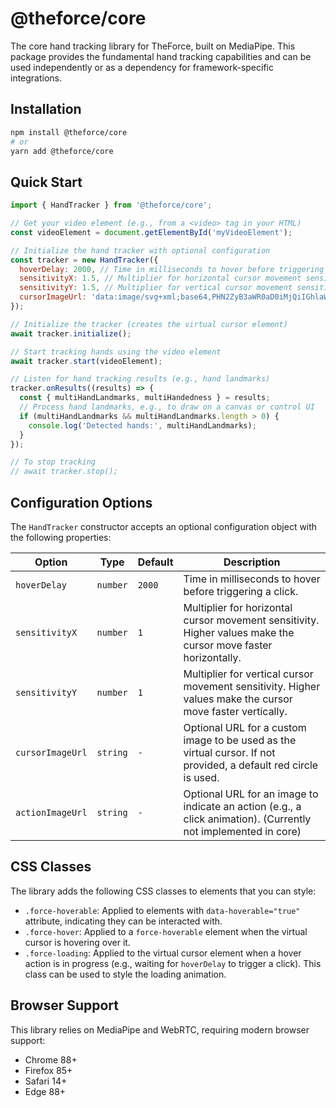 # @theforce/core

The core hand tracking library for TheForce, built on MediaPipe. This package provides the fundamental hand tracking capabilities and can be used independently or as a dependency for framework-specific integrations.

## Installation

```bash
npm install @theforce/core
# or
yarn add @theforce/core
```

## Quick Start

```javascript
import { HandTracker } from '@theforce/core';

// Get your video element (e.g., from a <video> tag in your HTML)
const videoElement = document.getElementById('myVideoElement');

// Initialize the hand tracker with optional configuration
const tracker = new HandTracker({
  hoverDelay: 2000, // Time in milliseconds to hover before triggering a click (default: 2000ms)
  sensitivityX: 1.5, // Multiplier for horizontal cursor movement sensitivity (default: 1)
  sensitivityY: 1.5, // Multiplier for vertical cursor movement sensitivity (default: 1)
  cursorImageUrl: 'data:image/svg+xml;base64,PHN2ZyB3aWR0aD0iMjQiIGhlaWdodD0iMjQiIHZpZXdCb3g9IjAgMCAyNCAyNCIgZmlsbD0ibm9uZSIgeG1sbnM9Imh0dHA6Ly93d3cudzMub3JnLzIwMDAvc3ZnIj4KPHBhdGggZD0iTTcgMkwxNyAxMkw3IDIyVjJaIiBmaWxsPSIjNGNhZjUwIi8+Cjwvc3ZnPgo=' // Optional: URL for a custom cursor image
});

// Initialize the tracker (creates the virtual cursor element)
await tracker.initialize();

// Start tracking hands using the video element
await tracker.start(videoElement);

// Listen for hand tracking results (e.g., hand landmarks)
tracker.onResults((results) => {
  const { multiHandLandmarks, multiHandedness } = results;
  // Process hand landmarks, e.g., to draw on a canvas or control UI
  if (multiHandLandmarks && multiHandLandmarks.length > 0) {
    console.log('Detected hands:', multiHandLandmarks);
  }
});

// To stop tracking
// await tracker.stop();
```

## Configuration Options

The `HandTracker` constructor accepts an optional configuration object with the following properties:

| Option           | Type   | Default | Description                                           |
| ---------------- | ------ | ------- | ----------------------------------------------------- |
| `hoverDelay`     | `number` | `2000`    | Time in milliseconds to hover before triggering a click. |
| `sensitivityX`   | `number` | `1`       | Multiplier for horizontal cursor movement sensitivity. Higher values make the cursor move faster horizontally. |
| `sensitivityY`   | `number` | `1`       | Multiplier for vertical cursor movement sensitivity. Higher values make the cursor move faster vertically. |
| `cursorImageUrl` | `string` | `-`       | Optional URL for a custom image to be used as the virtual cursor. If not provided, a default red circle is used. |
| `actionImageUrl` | `string` | `-`       | Optional URL for an image to indicate an action (e.g., a click animation). (Currently not implemented in core) |

## CSS Classes

The library adds the following CSS classes to elements that you can style:

-   `.force-hoverable`: Applied to elements with `data-hoverable="true"` attribute, indicating they can be interacted with.
-   `.force-hover`: Applied to a `force-hoverable` element when the virtual cursor is hovering over it.
-   `.force-loading`: Applied to the virtual cursor element when a hover action is in progress (e.g., waiting for `hoverDelay` to trigger a click). This class can be used to style the loading animation.

## Browser Support

This library relies on MediaPipe and WebRTC, requiring modern browser support:

-   Chrome 88+
-   Firefox 85+
-   Safari 14+
-   Edge 88+
